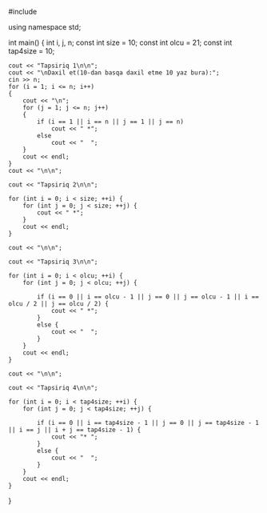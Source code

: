 #include <iostream>

using namespace std;

int main()
{
    int i, j, n;
    const int size = 10;
    const int olcu = 21;
    const int tap4size = 10;

    cout << "Tapsiriq 1\n\n";
    cout << "\nDaxil et(10-dan basqa daxil etme 10 yaz bura):";
    cin >> n;
    for (i = 1; i <= n; i++)
    {
        cout << "\n";
        for (j = 1; j <= n; j++)
        {
            if (i == 1 || i == n || j == 1 || j == n)
                cout << " *";
            else
                cout << "  ";
        }
        cout << endl;
    }
    cout << "\n\n";

    cout << "Tapsiriq 2\n\n";

    for (int i = 0; i < size; ++i) {
        for (int j = 0; j < size; ++j) {
            cout << " *";
        }
        cout << endl;
    }
    
    cout << "\n\n";

    cout << "Tapsiriq 3\n\n";

    for (int i = 0; i < olcu; ++i) {
        for (int j = 0; j < olcu; ++j) {

            if (i == 0 || i == olcu - 1 || j == 0 || j == olcu - 1 || i == olcu / 2 || j == olcu / 2) {
                cout << " *";
            }
            else {
                cout << "  ";
            }
        }
        cout << endl;
    }

    cout << "\n\n";

    cout << "Tapsiriq 4\n\n";

    for (int i = 0; i < tap4size; ++i) {
        for (int j = 0; j < tap4size; ++j) {

            if (i == 0 || i == tap4size - 1 || j == 0 || j == tap4size - 1 || i == j || i + j == tap4size - 1) {
                cout << "* ";
            }
            else {
                cout << "  ";
            }
        }
        cout << endl;
    }




}





